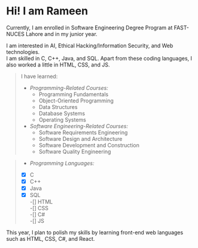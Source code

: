 # Hi! I am Rameen

Currently, I am enrolled in Software Engineering Degree Program at FAST-NUCES Lahore and in my junior year.  

 I am interested in AI, Ethical Hacking/Information Security, and Web technologies.  
 I am skilled in C, C++, Java, and SQL. Apart from these coding languages, I also worked a little in HTML, CSS, and JS.  
 >
 >I have learned:  
 > * *Programming-Related Courses:*  
 >   * Programming Fundamentals  
 >   * Object-Oriented Programming  
 >   * Data Structures  
 >   * Database Systems  
 >   * Operating Systems  
 > * *Software Engineering-Related Courses:*  
 >   - Software Requirements Engineering  
 >   - Software Design and Architecture  
 >   - Software Development and Construction  
 >   - Software Quality Engineering  

 > * *Programming Languages:*  
 >  -[x] C  
 >  -[x] C++  
 >  -[x] Java  
 >  -[x] SQL  
 >  -[]  HTML  
 >  -[]  CSS  
 >  -[]  C#  
 >  -[]  JS  

This year, I plan to polish my skills by learning front-end web languages such as HTML, CSS, C#, and React.  
